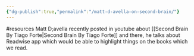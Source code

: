 ```yaml
---
{"dg-publish":true,"permalink":"/matt-d-avella-on-second-brain/"}
---
```


#resources
Matt D;avella recently posted in youtube about [[Second Brain By Tiago Forte\|Second Brain By Tiago Forte]] and there, he talks about Readwise app which would be able to highlight things on the books which we read.

